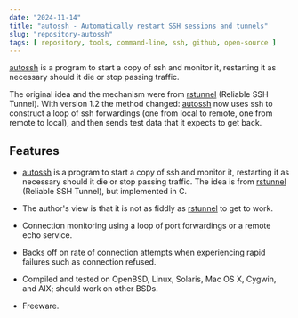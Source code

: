 ```yaml
---
date: "2024-11-14"
title: "autossh - Automatically restart SSH sessions and tunnels"
slug: "repository-autossh"
tags: [ repository, tools, command-line, ssh, github, open-source ]
---
```




[autossh][1] is a program to start a copy of ssh and monitor it, restarting it as necessary should it die or stop passing traffic.

The original idea and the mechanism were from [rstunnel][2] (Reliable SSH Tunnel). With version 1.2 the method changed: [autossh][1] now uses ssh to construct a loop of ssh forwardings (one from local to remote, one from remote to local), and then sends test data that it expects to get back.

## Features
* [autossh][1] is a program to start a copy of ssh and monitor it, restarting it as necessary should it die or stop passing traffic. The idea is from [rstunnel][2] (Reliable SSH Tunnel), but implemented in C.
* The author's view is that it is not as fiddly as [rstunnel][2] to get to work.
* Connection monitoring using a loop of port forwardings or a remote echo service.
* Backs off on rate of connection attempts when experiencing rapid failures such as connection refused.
* Compiled and tested on OpenBSD, Linux, Solaris, Mac OS X, Cygwin, and AIX; should work on other BSDs.
* Freeware.



   [1]: https://github.com/Autossh/autossh
   [2]: https://github.com/JayGoldberg/RSTunnel
